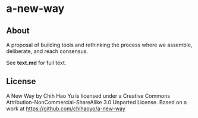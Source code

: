 # a-new-way

## About

A proposal of building tools and rethinking the process where we assemble, deliberate, and reach consensus.

See **text.md** for full text.

## License

A New Way by Chih Hao Yu is licensed under a Creative Commons Attribution-NonCommercial-ShareAlike 3.0 Unported License.
Based on a work at https://github.com/chihaoyo/a-new-way